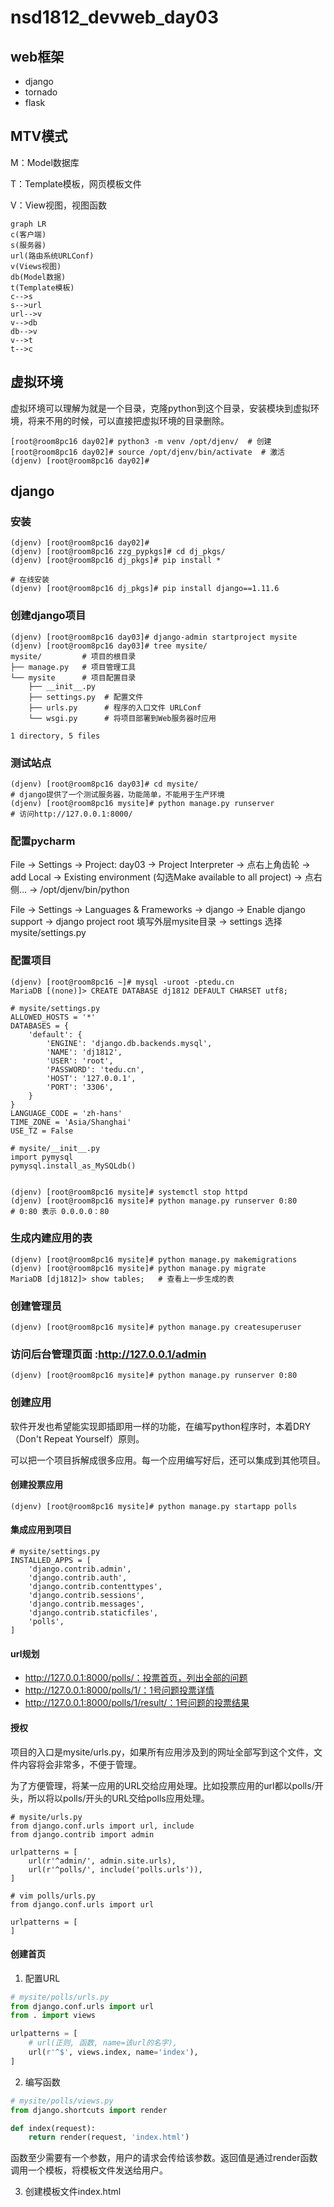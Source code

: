 # nsd1812_devweb_day03

## web框架

- django
- tornado
- flask

## MTV模式

M：Model数据库

T：Template模板，网页模板文件

V：View视图，视图函数

```mermaid
graph LR
c(客户端)
s(服务器)
url(路由系统URLConf)
v(Views视图)
db(Model数据)
t(Template模板)
c-->s
s-->url
url-->v
v-->db
db-->v
v-->t
t-->c
```

## 虚拟环境

虚拟环境可以理解为就是一个目录，克隆python到这个目录，安装模块到虚拟环境，将来不用的时候，可以直接把虚拟环境的目录删除。

```shell
[root@room8pc16 day02]# python3 -m venv /opt/djenv/  # 创建
[root@room8pc16 day02]# source /opt/djenv/bin/activate  # 激活
(djenv) [root@room8pc16 day02]# 
```

## django

### 安装

```shell
(djenv) [root@room8pc16 day02]# 
(djenv) [root@room8pc16 zzg_pypkgs]# cd dj_pkgs/
(djenv) [root@room8pc16 dj_pkgs]# pip install *

# 在线安装
(djenv) [root@room8pc16 dj_pkgs]# pip install django==1.11.6
```

### 创建django项目

```shell
(djenv) [root@room8pc16 day03]# django-admin startproject mysite
(djenv) [root@room8pc16 day03]# tree mysite/
mysite/         # 项目的根目录
├── manage.py   # 项目管理工具
└── mysite      # 项目配置目录
    ├── __init__.py
    ├── settings.py  # 配置文件
    ├── urls.py      # 程序的入口文件 URLConf
    └── wsgi.py      # 将项目部署到Web服务器时应用

1 directory, 5 files
```

### 测试站点

```shell
(djenv) [root@room8pc16 day03]# cd mysite/
# django提供了一个测试服务器，功能简单，不能用于生产环境
(djenv) [root@room8pc16 mysite]# python manage.py runserver
# 访问http://127.0.0.1:8000/
```

### 配置pycharm

File -> Settings -> Project: day03 -> Project Interpreter -> 点右上角齿轮 -> add Local -> Existing environment (勾选Make available to all project) -> 点右侧... -> /opt/djenv/bin/python

File -> Settings -> Languages & Frameworks -> django -> Enable django support -> django project root 填写外层mysite目录 -> settings 选择 mysite/settings.py

### 配置项目

```shell
(djenv) [root@room8pc16 ~]# mysql -uroot -ptedu.cn
MariaDB [(none)]> CREATE DATABASE dj1812 DEFAULT CHARSET utf8;

# mysite/settings.py
ALLOWED_HOSTS = '*'
DATABASES = {
    'default': {
        'ENGINE': 'django.db.backends.mysql',
        'NAME': 'dj1812',
        'USER': 'root',
        'PASSWORD': 'tedu.cn',
        'HOST': '127.0.0.1',
        'PORT': '3306',
    }
}
LANGUAGE_CODE = 'zh-hans'
TIME_ZONE = 'Asia/Shanghai'
USE_TZ = False

# mysite/__init__.py
import pymysql
pymysql.install_as_MySQLdb()


(djenv) [root@room8pc16 mysite]# systemctl stop httpd
(djenv) [root@room8pc16 mysite]# python manage.py runserver 0:80
# 0:80 表示 0.0.0.0：80
```

### 生成内建应用的表

```shell
(djenv) [root@room8pc16 mysite]# python manage.py makemigrations
(djenv) [root@room8pc16 mysite]# python manage.py migrate
MariaDB [dj1812]> show tables;   # 查看上一步生成的表
```

### 创建管理员

```shell
(djenv) [root@room8pc16 mysite]# python manage.py createsuperuser
```

### 访问后台管理页面 :http://127.0.0.1/admin

```shell
(djenv) [root@room8pc16 mysite]# python manage.py runserver 0:80
```

### 创建应用

软件开发也希望能实现即插即用一样的功能，在编写python程序时，本着DRY（Don't Repeat Yourself）原则。

可以把一个项目拆解成很多应用。每一个应用编写好后，还可以集成到其他项目。

#### 创建投票应用

```shell
(djenv) [root@room8pc16 mysite]# python manage.py startapp polls
```

#### 集成应用到项目

```shell
# mysite/settings.py
INSTALLED_APPS = [
    'django.contrib.admin',
    'django.contrib.auth',
    'django.contrib.contenttypes',
    'django.contrib.sessions',
    'django.contrib.messages',
    'django.contrib.staticfiles',
    'polls',
]
```

#### url规划

- http://127.0.0.1:8000/polls/：投票首页，列出全部的问题
- http://127.0.0.1:8000/polls/1/：1号问题投票详情
- http://127.0.0.1:8000/polls/1/result/：1号问题的投票结果

#### 授权

项目的入口是mysite/urls.py，如果所有应用涉及到的网址全部写到这个文件，文件内容将会非常多，不便于管理。

为了方便管理，将某一应用的URL交给应用处理。比如投票应用的url都以polls/开头，所以将以polls/开头的URL交给polls应用处理。

```shell
# mysite/urls.py
from django.conf.urls import url, include
from django.contrib import admin

urlpatterns = [
    url(r'^admin/', admin.site.urls),
    url(r'^polls/', include('polls.urls')),
]

# vim polls/urls.py
from django.conf.urls import url

urlpatterns = [
]
```

#### 创建首页

1. 配置URL

```python
# mysite/polls/urls.py
from django.conf.urls import url
from . import views

urlpatterns = [
    # url(正则, 函数, name=该url的名字),
    url(r'^$', views.index, name='index'),
]
```

2. 编写函数

```python
# mysite/polls/views.py
from django.shortcuts import render

def index(request):
    return render(request, 'index.html')
```

函数至少需要有一个参数，用户的请求会传给该参数。返回值是通过render函数调用一个模板，将模板文件发送给用户。

3. 创建模板文件index.html

```python

```





